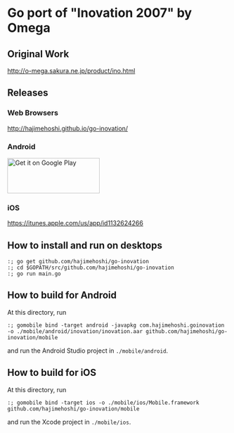 # Go port of "Inovation 2007" by Omega

## Original Work

http://o-mega.sakura.ne.jp/product/ino.html

## Releases

### Web Browsers

http://hajimehoshi.github.io/go-inovation/

### Android

<a href='https://play.google.com/store/apps/details?id=com.hajimehoshi.goinovation&utm_source=global_co&utm_medium=prtnr&utm_content=Mar2515&utm_campaign=PartBadge&pcampaignid=MKT-Other-global-all-co-prtnr-py-PartBadge-Mar2515-1'><img alt='Get it on Google Play' src='https://play.google.com/intl/en_us/badges/images/generic/en_badge_web_generic.png' width="210px" height="80px"/></a>

### iOS

https://itunes.apple.com/us/app/id1132624266

## How to install and run on desktops

```
:; go get github.com/hajimehoshi/go-inovation
:; cd $GOPATH/src/github.com/hajimehoshi/go-inovation
:; go run main.go
```

## How to build for Android

At this directory, run

```
:; gomobile bind -target android -javapkg com.hajimehoshi.goinovation -o ./mobile/android/inovation/inovation.aar github.com/hajimehoshi/go-inovation/mobile
```

and run the Android Studio project in `./mobile/android`.

## How to build for iOS

At this directory, run

```
:; gomobile bind -target ios -o ./mobile/ios/Mobile.framework github.com/hajimehoshi/go-inovation/mobile
```

and run the Xcode project in `./mobile/ios`.
